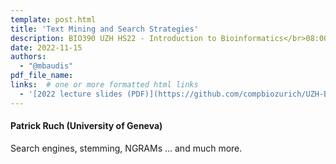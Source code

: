 ```yaml
---
template: post.html
title: 'Text Mining and Search Strategies'
description: BIO390 UZH HS22 - Introduction to Bioinformatics</br>08:00-09:45 @ UZH Irchel Y03-G-85
date: 2022-11-15
authors:
  - "@mbaudis"
pdf_file_name:
links:  # one or more formatted html links
  - '[2022 lecture slides (PDF)](https://github.com/compbiozurich/UZH-BIO390/raw/main/course-material/2022-11-15___Patrick-Ruch__Text-Mining__UZH-BIO390-HS22-lecture-09.pdf)'
---
```


#### Patrick Ruch (University of Geneva)

Search engines, stemming, NGRAMs ... and much more.
